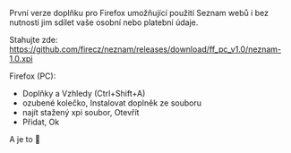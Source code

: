 První verze doplňku pro Firefox umožňující použití Seznam webů i bez nutnosti jim sdílet vaše osobní nebo platební údaje.

Stahujte zde: https://github.com/firecz/neznam/releases/download/ff_pc_v1.0/neznam-1.0.xpi

Firefox (PC):
 - Doplňky a Vzhledy (Ctrl+Shift+A)
 - ozubené kolečko, Instalovat doplněk ze souboru
 - najít stažený xpi soubor, Otevřít
 - Přidat, Ok

A je to 🐶
